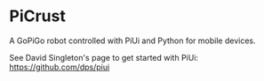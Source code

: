 # PiCrust
A GoPiGo robot controlled with PiUi and Python for mobile devices.

See David Singleton's page to get started with PiUi:
https://github.com/dps/piui
